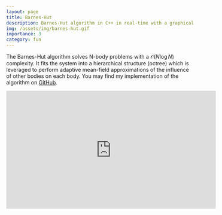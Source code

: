 ```yaml
---
layout: page
title: Barnes-Hut
description: Barnes-Hut algorithm in C++ in real-time with a graphical interface
img: /assets/img/barnes-hut.gif
importance: 3
category: fun
---
```


The Barnes-Hut algorithm solves N-body problems with a $\mathcal{O}(N\log N)$ complexity. It fits the system into a hierarchical structure (octree) which is leveraged to perform adaptive mean-field approximations of the influence of other bodies on each body.
You may find my implementation of the algorithm on <a href="https://github.com/lucasgautheron/barnes-hut/">GitHub</a>.


<iframe width="560" height="315" src="https://www.youtube.com/embed/MmT3CB15aeg?si=AJYu-eLVY2Pg8u7N" title="YouTube video player" frameborder="0" allow="accelerometer; autoplay; clipboard-write; encrypted-media; gyroscope; picture-in-picture; web-share" referrerpolicy="strict-origin-when-cross-origin" allowfullscreen></iframe>


